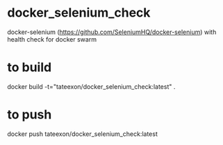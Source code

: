 # docker_selenium_check
docker-selenium (https://github.com/SeleniumHQ/docker-selenium) with health check for docker swarm

# to build
docker build -t="tateexon/docker_selenium_check:latest" .

# to push
docker push tateexon/docker_selenium_check:latest